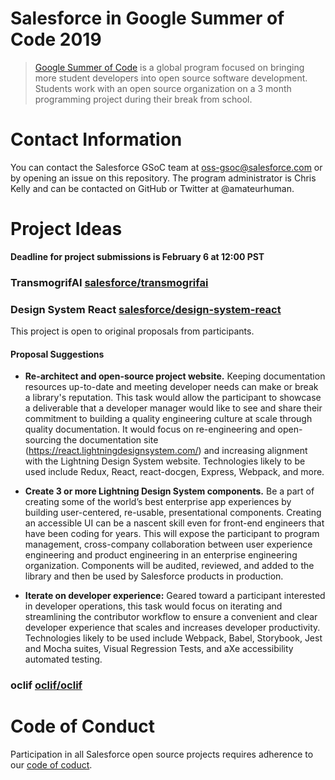 # Salesforce in Google Summer of Code 2019

> [Google Summer of Code](https://summerofcode.withgoogle.com/) is a global program focused on bringing more student developers into open source software development. Students work with an open source organization on a 3 month programming project during their break from school.

# Contact Information

You can contact the Salesforce GSoC team at oss-gsoc@salesforce.com or by opening an issue on this repository. The program administrator is Chris Kelly and can be contacted on GitHub or Twitter at @amateurhuman.

# Project Ideas 

**Deadline for project submissions is February 6 at 12:00 PST**

### TransmogrifAI [salesforce/transmogrifai](https://github.com/salesforce/TransmogrifAI)

### Design System React [salesforce/design-system-react](https://github.com/salesforce/design-system-react)
This project is open to original proposals from participants.

#### Proposal Suggestions
* **Re-architect and open-source project website.** Keeping documentation resources up-to-date and meeting developer needs can make or break a library's reputation. This task would allow the participant to showcase a deliverable that a developer manager would like to see and share their commitment to building a quality engineering culture at scale through quality documentation. It would focus on re-engineering and open-sourcing the documentation site (https://react.lightningdesignsystem.com/) and increasing alignment with the Lightning Design System website. Technologies likely to be used include Redux, React, react-docgen, Express, Webpack, and more.

* **Create 3 or more Lightning Design System components.** Be a part of creating some of the world’s best enterprise app experiences by building user-centered, re-usable, presentational components. Creating an accessible UI can be a nascent skill even for front-end engineers that have been coding for years. This will expose the participant to program management, cross-company collaboration between user experience engineering and product engineering in an enterprise engineering organization. Components will be audited, reviewed, and added to the library and then be used by Salesforce products in production.

* **Iterate on developer experience:** Geared toward a participant interested in developer operations, this task would focus on iterating and streamlining the contributor workflow to ensure a convenient and clear developer experience that scales and increases developer productivity. Technologies likely to be used include Webpack, Babel, Storybook, Jest and Mocha suites, Visual Regression Tests, and aXe accessibility automated testing.


### oclif [oclif/oclif](https://github.com/oclif/oclif)

# Code of Conduct

Participation in all Salesforce open source projects requires adherence to our [code of coduct](CODE_OF_CONDUCT.md).
